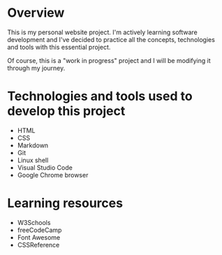 # Overview

This is my personal website project. I'm actively learning software development and I've decided to practice all the concepts, technologies and tools with this essential project.

Of course, this is a "work in progress" project and I will be modifying it through my journey.

# Technologies and tools used to develop this project

- HTML
- CSS
- Markdown
- Git
- Linux shell
- Visual Studio Code
- Google Chrome browser

# Learning resources

- W3Schools
- freeCodeCamp
- Font Awesome
- CSSReference